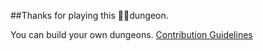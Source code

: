 ##Thanks for playing this 🐉🐉dungeon.

You can build your own dungeons.
[Contribution Guidelines](../../../README.md#contribution-guidelines)